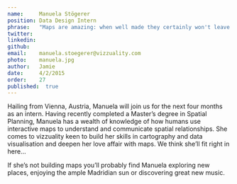 ```yaml
---
name:     Manuela Stögerer  
position: Data Design Intern  
phrase:   "Maps are amazing: when well made they certainly won't leave you unaffected"  
twitter:    
linkedin:   
github:		
email:    manuela.stoegerer@vizzuality.com  
photo:    manuela.jpg  
author:   Jamie  
date:     4/2/2015  
order:    27
published:  true
---
```


Hailing from Vienna, Austria, Manuela will join us for the next four months as an intern. Having recently completed a Master’s degree in Spatial Planning, Manuela has a wealth of knowledge of how humans use interactive maps to understand and communicate spatial relationships. She comes to vizzuality keen to build her skills in cartography and data visualisation and deepen her love affair with maps. We think she’ll fit right in here... 

If she’s not building maps you’ll probably find Manuela exploring new places, enjoying the ample Madridian sun or discovering great new music. 
